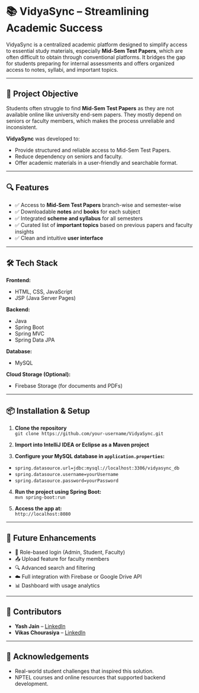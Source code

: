 # 📚 VidyaSync – Streamlining Academic Success

VidyaSync is a centralized academic platform designed to simplify access to essential study materials, especially **Mid-Sem Test Papers**, which are often difficult to obtain through conventional platforms. It bridges the gap for students preparing for internal assessments and offers organized access to notes, syllabi, and important topics.

---

## 🚀 Project Objective

Students often struggle to find **Mid-Sem Test Papers** as they are not available online like university end-sem papers. They mostly depend on seniors or faculty members, which makes the process unreliable and inconsistent.

**VidyaSync** was developed to:
- Provide structured and reliable access to Mid-Sem Test Papers.
- Reduce dependency on seniors and faculty.
- Offer academic materials in a user-friendly and searchable format.

---

## 🔍 Features

- ✅ Access to **Mid-Sem Test Papers** branch-wise and semester-wise  
- ✅ Downloadable **notes** and **books** for each subject  
- ✅ Integrated **scheme and syllabus** for all semesters  
- ✅ Curated list of **important topics** based on previous papers and faculty insights  
- ✅ Clean and intuitive **user interface**

---

## 🛠️ Tech Stack

**Frontend:**
- HTML, CSS, JavaScript
- JSP (Java Server Pages)

**Backend:**
- Java
- Spring Boot
- Spring MVC
- Spring Data JPA

**Database:**
- MySQL

**Cloud Storage (Optional):**
- Firebase Storage (for documents and PDFs)

---

## 📦 Installation & Setup

1. **Clone the repository**  
   `git clone https://github.com/your-username/VidyaSync.git`

2. **Import into IntelliJ IDEA or Eclipse as a Maven project**

3. **Configure your MySQL database in `application.properties`:**

- `spring.datasource.url=jdbc:mysql://localhost:3306/vidyasync_db`
- `spring.datasource.username=yourUsername`
- `spring.datasource.password=yourPassword`

4. **Run the project using Spring Boot:**  
`mvn spring-boot:run`

5. **Access the app at:**  
`http://localhost:8080`

---

## 📁 Future Enhancements

- 🔐 Role-based login (Admin, Student, Faculty)  
- 📤 Upload feature for faculty members  
- 🔍 Advanced search and filtering  
- ☁️ Full integration with Firebase or Google Drive API  
- 📊 Dashboard with usage analytics  

---

## 🤝 Contributors

- **Yash Jain** – [LinkedIn](https://www.linkedin.com/in/-yashjain-/)  
- **Vikas Chourasiya** – [LinkedIn](https://www.linkedin.com/in/vikaschourasiya79/)  

---

## 🙌 Acknowledgements

- Real-world student challenges that inspired this solution.  
- NPTEL courses and online resources that supported backend development.

